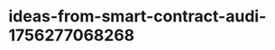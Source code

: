 # ideas-from-smart-contract-audi-1756277068268
```json [ { "title": "AI-Powered Smart Contract Vulnerability Scanner", "description": "أداة تعتمد على الذكاء الاصطناعي لتحليل عقود الذكاء بشكل تلقائي واكتشاف الثغرات الأمنية المحتملة.", "mvp_plan": "تطوير نموذج أولي يقوم بتحميل عقد ذكي، ثم يستخدم خوارزميات التعلم الآلي لتحليل الكود واكتشاف الثغرات. يمكن استخدام مكتبات موجودة مثل OpenZeppelin لت...
